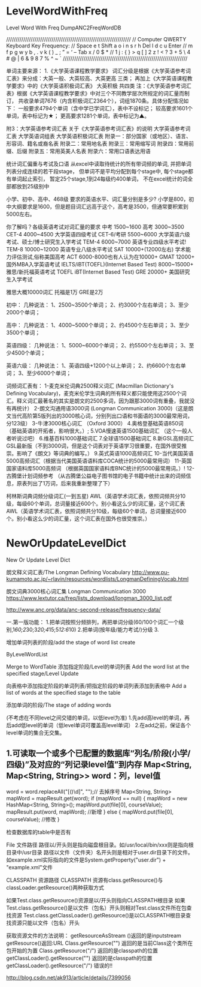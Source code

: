 # LevelWordWithFreq
Level Word With Freq
DumpANC2FreqWordDB

//////////////////////////////////////////////////////////////////
// Computer QWERTY Keyboard Key Frequency:
// Space e t Shift a o i n s r h Del l d c u Enter
// m f p g w y b , . v k ( ) _ ; ” = ‘ – Tab x / 0 $ * 
// 1 j : { } > q [ ] 2 z ! < ? 3 + 5 \ 4 # @ | 6 & 9 8 7 % ^ ~ `
//////////////////////////////////////////////////////////////////

单词主要来源：
1.《大学英语课程教学要求》
词汇分级是根据《大学英语参考词汇表》来分成：大英一般、大英较高、大英更高 三类；
再加上《大学英语课程教学要求》中的《大学英语积极词汇表》 大英积极 共四类
注：《大学英语参考词汇表》根据《大学英语课程教学要求》中对三个不同教学层次所规定的词汇量而制订，
共收录单词7676（内含积极词汇2364个），词组1870条。具体分配情况如下：
一般要求4794个单词（含中学已学词汇），表中不设标记；
较高要求1601个单词，表中标记为★；
更高要求1281个单词，表中标记为▲。

附3：大学英语参考词汇表
关于《大学英语参考词汇表》的说明
大学英语参考词汇表
大学英语词组表
大学英语积极词汇表
附录一：部分国家（或地区）、语言、形容词、籍名或裔名表
附录二：常用地名表
附录三：常用缩写词
附录四：常用前缀、后缀
附录五：常用英美人名表
附录六：常用口语表达用语







统计词汇偏重与考试及口语
从excel中读取待统计的所有带词频的单词,
并把单词列表分成连续的若干段stage，
但单词不是平均分配到每个stage中,
每个stage都有单词起止索引，
暂定25个stage,1到24每级约400单词，
不在excel统计的词全部都放到25级别中


小学、初中、高中、468级 要求的英语水平、词汇量分别是多少?
小学是800，初中大纲要求是1600，但是题目词汇远高于这个，高考是3500，但通常要积累到5000左右。

你了解吗？各级英语考试对词汇量的要求
中考 1500~1600
高考 3000~3500
CET-4 4000~4500 大学英语四级考试
CET-6/考研 5500~6000 大学英语六级考试、硕士/博士研究生入学考试
TEM-4 6000~7000 英语专业四级水平考试!
TEM-8 10000~12000 英语专业八级水平考试
SAT 10000+(12000左右) 学术能力评估测试,俗称美国高考
ACT 6000-8000也有人认为在10000+
GMAT 12000+ 国外MBA入学英语考试
IELTS/iBT(TOEFL)(Internet Based Test) 8000~15000+ 雅思/新托福英语考试 TOEFL iBT(Internet Based Test)
GRE 20000+ 美国研究生入学考试

雅思大概10000词汇 托福是1万 GRE是2万

初中：  几种说法：
1、2500~3500个单词；
2、约3000个左右单词；
3、至少2000个单词；

高中：  几种说法：
1、4000~5000个单词；
2、约4500个左右单词；
3、至少3500个单词； 

英语四级：  几种说法：
1、5000~6000个单词；
2、约5500个左右单词；
3、至少4500个单词； 

英语六级：  几种说法：
1、英语四级+1200个以上单词；
2、约6600个左右单词；
3、至少6000个单词； 



词频词汇表有：
1-麦克米伦词典2500释义词汇    (Macmillan Dictionary's Defining Vocabulary)，麦克米伦学生词典的所有释义都只能使用这2500个词汇。释义词汇最著名的其实是朗文的2500多词，因为跟那3000词有重叠，我就没有再统计）
2-朗文沟通用语3000词   (Longman Communication 3000)（这是朗文当代高阶第5版列出的3000核心词，分别列出口语和书面语的3000最常用词，分123级）
3-牛津3000核心词汇    （Oxford 3000）
4.奥格登基础英语850词   （基础英语的开拓者，影响很大。）;
5.VOA慢速英语1500基础词汇   （这个一般人者听说过吧）
6.维基百科1000基础词汇
7.全球语1500基础词汇
8.新GSL高频词汇  GSL最新版（不到3000词，但是这个词表对于英语学习很重要，在国外很受推崇。影响了《朗文》等词典的编写。）
9.英式英语1000高频词汇
10-当代美国英语5000高频词汇（根据当代美国英语语料库COCA统计的5000最常用词）
11-英国国家语料库5000高频词 （根据英国国家语料库BNC统计的5000最常用词。）!
12-古腾堡计划词频参考 （从古腾堡公益电子图书馆的电子书籍中统计出来的词频信息，原表列出了1万词，后来我重新整理了下）

柯林斯词典词频分级词汇(一到五星)
AWL（英语学术词汇表，依照词频共分10级，每级60个单词，总词量接近600个。别小看这么少的词汇量，这个词汇表AWL（英语学术词汇表，依照词频共分10级，每级60个单词，总词量接近600个。别小看这么少的词汇量，这个词汇表在国外也很受推崇。）

# NewOrUpdateLevelDict
New Or Update Level Dict

朗文释义词汇表/The Longman Defining Vocabulary
http://www.pu-kumamoto.ac.jp/~rlavin/resources/wordlists/LongmanDefiningVocab.html

朗文词典3000核心词汇集 Longman Communication 3000
https://www.lextutor.ca/freq/lists_download/longman_3000_list.pdf

http://www.anc.org/data/anc-second-release/frequency-data/



一.第一版功能：
1.把单词按照分频排列，再把单词分级(60/100个词汇一个级别,1*60;2*30;3*20;4*15;5*12:6*10)
2.把单词(按年级/能力考试/)分级
3.


增加单词列表的阶段/add the stage of word list
create

ByLevelWordList


Merge to WordTable
添加指定阶段/Level的单词列表
Add the word list at the specified stage/Level
Update 

向表格中添加指定阶段的单词列表/把指定阶段的单词列表添加到表格中
Add a list of words at the specified stage to the table

添加单词的阶段/The stage of adding words


(不考虑在不同level之间交错的单词，以低level为准)
1.先add高level的单词，再后add低level的单词（低level单词可覆盖高level单词）
2.在add之前，保证各个level单词的集合无交集。


1.可读取一个或多个已配置的数据库“列名/阶段(小学/四级)”及对应的“列记录level值”到内存
Map<String, Map<String, String>>
word：列，level值
------------------
word = word.replaceAll("[()\\d]", "");// 去掉序号
Map<String, String> mapWord = mapResult.get(word);
if (mapWord == null) {
    mapWord = new HashMap<String, String>();
    mapWord.put(file[0], courseValue);
    mapResult.put(word, mapWord);       //新增
} else {
    mapWord.put(file[0], courseValue);  //修改
}

检查数据库的table中是否有


File 文件路径
路径以/开头则是指向磁盘根目录。如/usr/local/bin/xxx则是指向根目录中/usr目录
路径以文件（文件夹）名开头则是相对于user.dir目录下的文件。如example.xml实际指向的文件是System.getProperty("user.dir") + "example.xml"文件


CLASSPATH 资源路径
CLASSPATH 资源有class.getResource()与classLoader.getResource()两种获取方式

如果Test.class.getResource()资源是以/开头则指向CLASSPATH根目录
如果Test.class.getResource()是以文件（包名）开头则相对Test.class文件所在包查找资源
Test.class.getClassLoader().getResource()是以CLASSPATH根目录查找资源只能以文件（包名）开头


获取资源文件的方法说明：
       getResourceAsStream ()返回的是inputstream
       getResource()返回:URL
       Class.getResource("")    返回的是当前Class这个类所在包开始的为置
       Class.getResource("/") 返回的是classpath的位置
       getClassLoader().getResource("")  返回的是classpath的位置
       getClassLoader().getResource("/")  错误的!!
       
http://blog.csdn.net/ak913/article/details/7399056